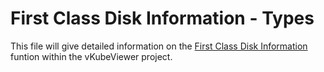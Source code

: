 # First Class Disk Information - Types

This file will give detailed information on the [First Class Disk Information](https://github.com/vKubeViewer/vkubeviewer/blob/main/api/v1/fcdinfo_types.go) funtion within the vKubeViewer project.
